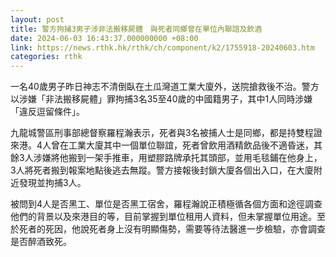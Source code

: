 ```yaml
---
layout: post
title: 警方拘捕3男子涉非法搬移屍體　與死者同鄉曾在單位內聯誼及飲酒
date: 2024-06-03 16:43:37.000000000 +08:00
link: https://news.rthk.hk/rthk/ch/component/k2/1755918-20240603.htm
categories: rthk
---
```


一名40歲男子昨日神志不清倒臥在土瓜灣道工業大廈外，送院搶救後不治。警方以涉嫌「非法搬移屍體」罪拘捕3名35至40歲的中國籍男子，其中1人同時涉嫌「違反逗留條件」。

九龍城警區刑事部總督察羅程瀚表示，死者與3名被捕人士是同鄉，都是持雙程證來港。4人曾在工業大廈其中一個單位聯誼，死者曾飲用酒精飲品後不適昏迷，其餘3人涉嫌將他搬到一架手推車，用塑膠路牌承托其頭部，並用毛毯鋪在他身上，3人將死者搬到報案地點後逃去無蹤。警方接報後封鎖大廈各個出入口，在大廈附近發現並拘捕3人。

被問到4人是否黑工、單位是否黑工宿舍，羅程瀚說正積極循各個方面和途徑調查他們的背景以及來港目的等，目前掌握到單位租用人資料，但未掌握單位用途。至於死者的死因，他說死者身上沒有明顯傷勢，需要等待法醫進一步檢驗，亦會調查是否醉酒致死。
